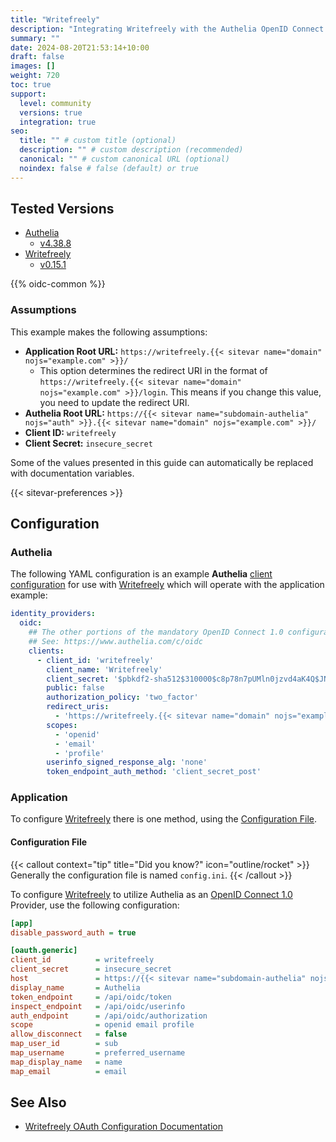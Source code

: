 ```yaml
---
title: "Writefreely"
description: "Integrating Writefreely with the Authelia OpenID Connect 1.0 Provider."
summary: ""
date: 2024-08-20T21:53:14+10:00
draft: false
images: []
weight: 720
toc: true
support:
  level: community
  versions: true
  integration: true
seo:
  title: "" # custom title (optional)
  description: "" # custom description (recommended)
  canonical: "" # custom canonical URL (optional)
  noindex: false # false (default) or true
---
```


## Tested Versions

- [Authelia]
  - [v4.38.8](https://github.com/authelia/authelia/releases/tag/v4.38.8)
- [Writefreely]
  - [v0.15.1](https://github.com/writefreely/writefreely/releases/tag/v0.15.1)

{{% oidc-common %}}

### Assumptions

This example makes the following assumptions:

- __Application Root URL:__ `https://writefreely.{{< sitevar name="domain" nojs="example.com" >}}/`
  - This option determines the redirect URI in the format of
        `https://writefreely.{{< sitevar name="domain" nojs="example.com" >}}/login`.
        This means if you change this value, you need to update the redirect URI.
- __Authelia Root URL:__ `https://{{< sitevar name="subdomain-authelia" nojs="auth" >}}.{{< sitevar name="domain" nojs="example.com" >}}/`
- __Client ID:__ `writefreely`
- __Client Secret:__ `insecure_secret`

Some of the values presented in this guide can automatically be replaced with documentation variables.

{{< sitevar-preferences >}}

## Configuration

### Authelia

The following YAML configuration is an example __Authelia__ [client configuration] for use with [Writefreely] which will operate with the application example:

```yaml {title="configuration.yml"}
identity_providers:
  oidc:
    ## The other portions of the mandatory OpenID Connect 1.0 configuration go here.
    ## See: https://www.authelia.com/c/oidc
    clients:
      - client_id: 'writefreely'
        client_name: 'Writefreely'
        client_secret: '$pbkdf2-sha512$310000$c8p78n7pUMln0jzvd4aK4Q$JNRBzwAo0ek5qKn50cFzzvE9RXV88h1wJn5KGiHrD0YKtZaR/nCb2CJPOsKaPK0hjf.9yHxzQGZziziccp6Yng'  # The digest of 'insecure_secret'.
        public: false
        authorization_policy: 'two_factor'
        redirect_uris:
          - 'https://writefreely.{{< sitevar name="domain" nojs="example.com" >}}/oauth/callback/generic'
        scopes:
          - 'openid'
          - 'email'
          - 'profile'
        userinfo_signed_response_alg: 'none'
        token_endpoint_auth_method: 'client_secret_post'
```

### Application

To configure [Writefreely] there is one method, using the [Configuration File](#configuration-file).

#### Configuration File

{{< callout context="tip" title="Did you know?" icon="outline/rocket" >}}
Generally the configuration file is named `config.ini`.
{{< /callout >}}

To configure [Writefreely] to utilize Authelia as an [OpenID Connect 1.0] Provider, use the following configuration:

```ini {title="config.ini"}
[app]
disable_password_auth = true

[oauth.generic]
client_id          = writefreely
client_secret      = insecure_secret
host               = https://{{< sitevar name="subdomain-authelia" nojs="auth" >}}.{{< sitevar name="domain" nojs="example.com" >}}
display_name       = Authelia
token_endpoint     = /api/oidc/token
inspect_endpoint   = /api/oidc/userinfo
auth_endpoint      = /api/oidc/authorization
scope              = openid email profile
allow_disconnect   = false
map_user_id        = sub
map_username       = preferred_username
map_display_name   = name
map_email          = email
```

## See Also

- [Writefreely OAuth Configuration Documentation](https://writefreely.org/docs/main/admin/config#oauth)

[Authelia]: https://www.authelia.com
[Writefreely]: https://writefreely.org/
[OpenID Connect 1.0]: ../../openid-connect/introduction.md
[client configuration]: ../../../configuration/identity-providers/openid-connect/clients.md
